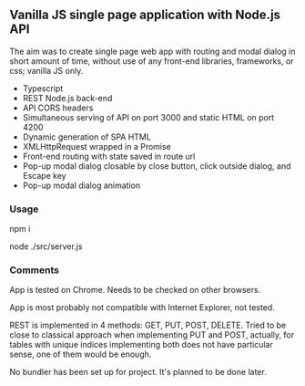 ## Vanilla JS single page application with Node.js API

The aim was to create single page web app with routing and modal dialog in short amount of time, without use of any front-end libraries, frameworks, or css; vanilla JS only.

- Typescript
- REST Node.js back-end
- API CORS headers
- Simultaneous serving of API on port 3000 and static HTML on port 4200
- Dynamic generation of SPA HTML
- XMLHttpRequest wrapped in a Promise
- Front-end routing with state saved in route url
- Pop-up modal dialog closable by close button, click outside dialog, and Escape key
- Pop-up modal dialog animation

### Usage

npm i

node ./src/server.js

### Comments

App is tested on Chrome. Needs to be checked on other browsers.

App is most probably not compatible with Internet Explorer, not tested.

REST is implemented in 4 methods: GET, PUT, POST, DELETE. Tried to be close to classical approach when implementing PUT and POST, actually, for tables with unique indices implementing both does not have particular sense, one of them would be enough.

No bundler has been set up for project. It's planned to be done later.

